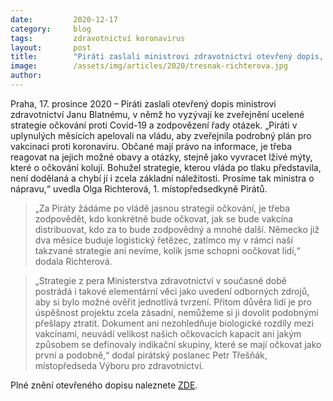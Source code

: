 ```yaml
---
date:         2020-12-17
category:     blog
tags:         zdravotnictví koronavirus
layout:       post
title:        "Piráti zaslali ministrovi zdravotnictví otevřený dopis, žádají jasnou strategii očkování a informace pro občany o vakcínách"
image:        /assets/img/articles/2020/tresnak-richterova.jpg
author:       
---
```




Praha, 17. prosince 2020 – Piráti zaslali otevřený dopis ministrovi zdravotnictví Janu Blatnému, v němž ho vyzývají ke zveřejnění ucelené strategie očkování proti Covid-19 a zodpovězení řady otázek. „Piráti v uplynulých měsících apelovali na vládu, aby zveřejnila podrobný plán pro vakcinaci proti koronaviru. Občané mají právo na informace, je třeba reagovat na jejich možné obavy a otázky, stejně jako vyvracet lživé mýty, které o očkování kolují. Bohužel strategie, kterou vláda po tlaku představila, není dodělaná a chybí jí i zcela základní náležitosti. Prosíme tak ministra o nápravu,“ uvedla Olga Richterová, 1. místopředsedkyně Pirátů.

> „Za Piráty žádáme po vládě jasnou strategii očkování, je třeba zodpovědět, kdo konkrétně bude očkovat, jak se bude vakcína distribuovat, kdo za to bude zodpovědný a mnohé další. Německo již dva měsíce buduje logistický řetězec, zatímco my v rámci naší takzvané strategie ani nevíme, kolik jsme schopni oočkovat lidí,“ dodala Richterová.

> „Strategie z pera Ministerstva zdravotnictví v současné době postrádá i takové elementární věci jako uvedení odborných zdrojů, aby si bylo možné ověřit jednotlivá tvrzení. Přitom důvěra lidí je pro úspěšnost projektu zcela zásadní, nemůžeme si ji dovolit podobnými přešlapy ztratit. Dokument ani nezohledňuje biologické rozdíly mezi vakcínami, neuvádí velikost našich očkovacích kapacit ani jakým způsobem se definovaly indikační skupiny, které se mají očkovat jako první a podobně,“ dodal pirátský poslanec Petr Třešňák, místopředseda Výboru pro zdravotnictví.

Plné znění otevřeného dopisu naleznete [ZDE](https://www.pirati.cz/assets/pdf/otevreny-dopis-mzd-12-2020.pdf).
